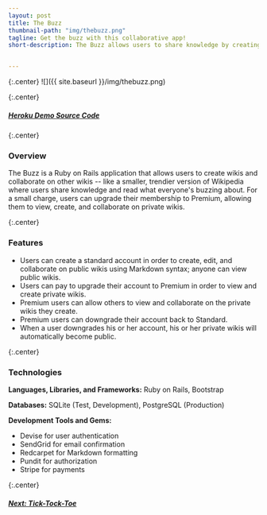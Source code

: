 ```yaml
---
layout: post
title: The Buzz
thumbnail-path: "img/thebuzz.png"
tagline: Get the buzz with this collaborative app!
short-description: The Buzz allows users to share knowledge by creating and collaborating on wikis. For a small charge, users can upgrade their membership to Premium, allowing them to view, create, and collaborate on private wikis.


---
```


{:.center}
![]({{ site.baseurl }}/img/thebuzz.png)

{:.center}
<h5>
  <a href="http://thebuzzz.herokuapp.com" class="button">
    Heroku Demo
  </a>  
  <a href="https://github.com/rachelcolby11/TheBuzz" class="button">
    Source Code
    <i class="fa fa-fw fa-github"></i>
  </a>
</h5>

{:.center}
### Overview

The Buzz is a Ruby on Rails application that allows users to create wikis and collaborate on other wikis -- like a smaller, trendier version of Wikipedia where users share knowledge and read what everyone's buzzing about. For a small charge, users can upgrade their membership to Premium, allowing them to view, create, and collaborate on private wikis.

{:.center}
### Features
* Users can create a standard account in order to create, edit, and collaborate on public wikis using Markdown syntax; anyone can view public wikis.
* Users can pay to upgrade their account to Premium in order to view and create private wikis.
* Premium users can allow others to view and collaborate on the private wikis they create.
* Premium users can downgrade their account back to Standard.
* When a user downgrades his or her account, his or her private wikis will automatically become public.

{:.center}
### Technologies
**Languages, Libraries, and Frameworks:** Ruby on Rails, Bootstrap

**Databases:** SQLite (Test, Development), PostgreSQL (Production)

**Development Tools and Gems:**

* Devise for user authentication
* SendGrid for email confirmation
* Redcarpet for Markdown formatting
* Pundit for authorization
* Stripe for payments

{:.center}
<h5>
  <a href="/portfolio/3-ticktocktoe/" class="button next-project">
    Next: Tick-Tock-Toe
    <i class="fa fa-chevron-right"></i>
  </a>
</h5>
